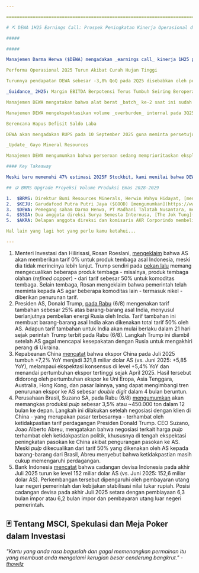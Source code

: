 ```yaml
---

==================================================================================================================================================================================================================================

# ⛏️ DEWA 1H25 Earnings Call: Prospek Peningkatan Kinerja Operasional di 2H25

#####

##### 

Manajemen Darma Henwa ($DEWA) mengadakan _earnings call_ kinerja 1H25 pada Rabu (6/8) siang. Berikut beberapa catatan penting kami:

Performa Operasional 2Q25 Turun Akibat Curah Hujan Tinggi

Turunnya pendapatan DEWA sebesar -3,8% QoQ pada 2Q25 disebabkan oleh penurunan total _material moved_ akibat curah hujan yang lebih tinggi. Secara operasional, DEWA pada 2Q25 mencatatkan volume _overburden_ sebesar 33,4 juta bcm (-4% QoQ) dan produksi batu bara sebesar 4,2 juta ton (-0% QoQ), sehingga total _material moved_ turun -4% QoQ menjadi 36,6 juta bcm.

_Guidance_ 2H25: Margin EBITDA Berpotensi Terus Tumbuh Seiring Beroperasinya Alat Baru

Manajemen DEWA mengatakan bahwa alat berat _batch_ ke-2 saat ini sudah berada di area tambang dan sedang dalam proses perakitan. Sebanyak 3 pasang alat berat diekspektasikan mulai beroperasi pada awal September 2025, dengan sisanya beroperasi pada Oktober 2025. Hal ini berpotensi meningkatkan margin EBITDA perseroan pada kuartal-kuartal ke depan.

Manajemen DEWA mengekspektasikan volume _overburden_ internal pada 3Q25 naik ke level 19,98 juta bcm (+47,1% QoQ dari realisasi 2Q25 di level 13,58 juta bcm) dan 23,54 juta bcm pada 4Q25 (+17,8% QoQ dari ekspektasi 3Q25). Namun, manajemen DEWA juga mengatakan bahwa mereka berencana untuk melakukan _impairment_ terhadap aset tetap dan _inventory_ pada 3Q25.

Berencana Hapus Defisit Saldo Laba

DEWA akan mengadakan RUPS pada 10 September 2025 guna meminta persetujuan pemegang saham untuk menghapus saldo laba negatif. DEWA akan menyesuaikan akun saldo laba dengan akun translasi nilai mata uang asing.

_Update_ Gayo Mineral Resources

Manajemen DEWA mengumumkan bahwa perseroan sedang memprioritaskan eksplorasi pada 2 dari 8 pit Gayo Mineral Resources dan berencana mengumumkannya secara bertahap setelah JORC pada 2027.

#### Key Takeaway

Meski baru memenuhi 47% estimasi 2025F Stockbit, kami menilai bahwa DEWA masih mampu mencapai ekspektasi EBITDA kami di level 1,7 triliun rupiah seiring: 1) realisasi margin EBITDA pada 2Q25 di 27,8% telah melampaui ekspektasi 2025F kami di 27%, serta potensi kenaikan margin EBITDA pada 2H25 seiring penambahan kapasitas alat berat; dan 2) pendapatan berpotensi membaik pada 2H25 seiring proyeksi cuaca yang lebih baik. Namun, dari aspek laba bersih, kami melihat DEWA berisiko tidak mencapai estimasi 2025F kami seiring dengan rencana _impairment_ yang akan dilakukan perseroan.

## 🪙 BRMS Upgrade Proyeksi Volume Produksi Emas 2028-2029

1.  $BRMS: Direktur Bumi Resources Minerals, Herwin Wahyu Hidayat, [mengatakan](https://amp.kontan.co.id/news/bumi-resources-minerals-brms-targetkan-kenaikan-produksi-emas-mulai-tahun-2028) bahwa pihaknya memproyeksikan volume produksi pada 2028 dan 2029 masing-masing dapat mencapai lebih dari 160.000 troy ounce dan lebih dari 230.000 troy ounce. Proyeksi tersebut lebih tinggi dibandingkan perkiraan sebelumnya pada [Juni 2025](https://snips.stockbit.com/snips-terbaru/bbca-5m25-laba-bersih-bank-only-16-yoy#:~:text=$BRMS:%20Direktur%20Bumi,64.983%20troy%20ounce).), di mana perseroan memproyeksikan volume produksi pada kedua tahun tersebut masing-masing mencapai 150.000 troy ounce dan 200.000 troy ounce. Herwin juga menambahkan bahwa selama periode 2024-2027, volume produksi emas BRMS akan berkisar 64.000-90.000 troy ounce per tahun (vs. realisasi 2024: 64.983 troy ounce).
2.  $KEJU: Garudafood Putra Putri Jaya ($GOOD) [mengumumkan](https://www.idx.co.id/StaticData/NewsAndAnnouncement/ANNOUNCEMENTSTOCK/From_EREP/202508/51ebb30d91_cad676e41c.pdf) bahwa perseroan telah mencapai kesepakatan _framework_ untuk bekerja sama dengan perusahaan asal Prancis, Bel S.A. Dalam kerja sama ini, Bel S.A. dan GOOD akan bersama-sama menjadi pengendali di Mulia Boga Raya. Nilai transaksi belum diumumkan, sementara aksi korporasi ini ditujukan untuk mengembangkan bisnis keju yang dijalankan oleh KEJU.
3.  $DEWA: Pemegang saham Darma Henwa, PT Madhani Talatah Nusantara, menjual 606 juta saham DEWA dengan harga rata-rata 75 rupiah per lembar pada 4 Agustus 2025. Total nilai transaksi mencapai ~45,5 miliar rupiah. Setelah [transaksi ini](https://www.idx.co.id/StaticData/NewsAndAnnouncement/ANNOUNCEMENTSTOCK/From_EREP/202508/fa7b283845_44983bc778.pdf), kepemilikan PT Madhani Talatah Nusantara di DEWA turun dari 21,07% menjadi 19,58%.
4.  $SSIA: Dua anggota direksi Surya Semesta Internusa, [The Jok Tung](https://www.idx.co.id/StaticData/NewsAndAnnouncement/ANNOUNCEMENTSTOCK/From_EREP/202508/987c0798a6_45190b284c.pdf) dan [Wilson Effendy](https://www.idx.co.id/StaticData/NewsAndAnnouncement/ANNOUNCEMENTSTOCK/From_EREP/202508/8b2696a807_865b5b0ff7.pdf), menjual total ~6,1 juta saham SSIA dengan harga rata-rata ~2.637 rupiah per lembar pada 31 Juli-1 Agustus 2025. Total nilai transaksi mencapai ~16 miliar rupiah. Setelah transaksi ini, kepemilikan The Jok Tung di SSIA turun dari 0,17% menjadi 0,05%, sementara Wilson Effendy turun dari 0,06% menjadi 0,05%.
5.  $AKRA: Delapan anggota direksi dan komisaris AKR Corporindo membeli total 28,2 juta saham AKRA dengan harga rata-rata 499 rupiah per lembar pada 1 Agustus 2025. Total nilai transaksi mencapai ~14,1 miliar rupiah. Transaksi-transaksi ini merupakan bagian dari pelaksanaan MESOP.

Hal lain yang lagi hot yang perlu kamu ketahui...

---
```


1.  Menteri Investasi dan Hilirisasi, Rosan Roeslani, [mengeklaim](https://money.kompas.com/read/2025/08/07/062300526/as-bebaskan-tarif-bea-masuk-produk-tembaga-asal-indonesia) bahwa AS akan memberikan tarif 0% untuk produk tembaga asal Indonesia, meski dia tidak merincinya lebih lanjut. Trump sendiri pada [pekan lalu](https://snips.stockbit.com/snips-terbaru/bbri-1h25-laba-bersih-12-yoy-di-bawah-ekspektasi#:~:text=Presiden%20AS%2C,tarif%20dari%20Trump.) memang mengecualikan beberapa produk tembaga - misalnya, produk tembaga olahan (_refined copper_) - dari tarif sebesar 50% untuk komoditas tembaga. Selain tembaga, Rosan mengeklaim bahwa pemerintah telah meminta kepada AS agar beberapa komoditas lain - termasuk nikel - diberikan penurunan tarif.
2.  Presiden AS, Donald Trump, [pada Rabu](https://www.bloomberg.com/news/articles/2025-08-06/trump-hits-india-with-additional-25-tariff-over-russia-oil-buys?srnd=homepage-asia) (6/8) mengenakan tarif tambahan sebesar 25% atas barang-barang asal India, menyusul berlanjutnya pembelian energi Rusia oleh India. Tarif tambahan ini membuat barang-barang asal India akan dikenakan total tarif 50% oleh AS. Adapun tarif tambahan untuk India akan mulai berlaku dalam 21 hari sejak perintah Trump terbit pada Rabu (6/8). Langkah Trump ini diambil setelah AS gagal mencapai kesepakatan dengan Rusia untuk mengakhiri perang di Ukraina.
3.  Kepabeanan China [mencatat](https://www.bloomberg.com/news/articles/2025-08-07/china-export-growth-unexpectedly-quickens-despite-trump-tariffs) bahwa ekspor China pada Juli 2025 tumbuh +7,2% YoY menjadi 321,8 miliar dolar AS (vs. Juni 2025: +5,85 YoY), melampaui ekspektasi konsensus di level +5,4% YoY dan menandai pertumbuhan ekspor tertinggi sejak April 2025. Hasil tersebut didorong oleh pertumbuhan ekspor ke Uni Eropa, Asia Tenggara, Australia, Hong Kong, dan pasar lainnya, yang dapat mengimbangi tren penurunan ekspor ke AS sebesar _double digit_ dalam 4 bulan beruntun.
4.  Perusahaan Brasil, Suzano SA, pada Rabu (6/8) [mengumumkan](https://www.bloomberg.com/news/articles/2025-08-07/brazil-s-suzano-cuts-pulp-production-on-uncertainty-over-tariffs?srnd=homepage-asia) akan memangkas produksi _pulp_ sebesar 3,5% atau ~450.000 ton dalam 12 bulan ke depan. Langkah ini dilakukan setelah negosiasi dengan klien di China - yang merupakan pasar terbesarnya - terhambat oleh ketidakpastian tarif perdagangan Presiden Donald Trump. CEO Suzano, Joao Alberto Abreu, mengatakan bahwa negosiasi terkait harga _pulp_ terhambat oleh ketidakpastian politik, khususnya di tengah ekspektasi peningkatan pasokan ke China akibat pengurangan pasokan ke AS. Meski _pulp_ dikecualikan dari tarif 50% yang dikenakan oleh AS kepada barang-barang dari Brasil, Abreu menyebut bahwa ketidakpastian masih cukup memengaruhi perdagangan.
5.  Bank Indonesia [mencatat](https://www.bi.go.id/id/publikasi/ruang-media/news-release/Pages/sp_2717625.aspx) bahwa cadangan devisa Indonesia pada akhir Juli 2025 turun ke level 152 miliar dolar AS (vs. Juni 2025: 152,6 miliar dolar AS). Perkembangan tersebut dipengaruhi oleh pembayaran utang luar negeri pemerintah dan kebijakan stabilisasi nilai tukar rupiah. Posisi cadangan devisa pada akhir Juli 2025 setara dengan pembiayaan 6,3 bulan impor atau 6,2 bulan impor dan pembayaran utang luar negeri pemerintah.

## 🃏 Tentang MSCI, Spekulasi dan Meja Poker dalam Investasi

###### _"Kartu yang anda rasa baguslah dan gagal memenangkan permainan itu yang membuat anda mengalami kerugian besar cenderung bangkrut." -_ _[thowilz](https://stockbit.com/thowilz?source=)_

#####
